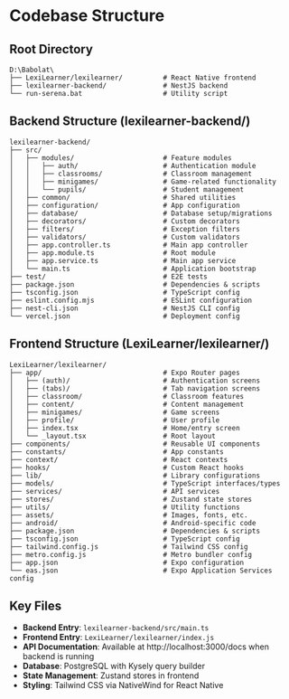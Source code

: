 # Codebase Structure

## Root Directory
```
D:\Babolat\
├── LexiLearner/lexilearner/          # React Native frontend
├── lexilearner-backend/              # NestJS backend
└── run-serena.bat                    # Utility script
```

## Backend Structure (lexilearner-backend/)
```
lexilearner-backend/
├── src/
│   ├── modules/                      # Feature modules
│   │   ├── auth/                     # Authentication module
│   │   ├── classrooms/               # Classroom management
│   │   ├── minigames/                # Game-related functionality
│   │   └── pupils/                   # Student management
│   ├── common/                       # Shared utilities
│   ├── configuration/                # App configuration
│   ├── database/                     # Database setup/migrations
│   ├── decorators/                   # Custom decorators
│   ├── filters/                      # Exception filters
│   ├── validators/                   # Custom validators
│   ├── app.controller.ts             # Main app controller
│   ├── app.module.ts                 # Root module
│   ├── app.service.ts                # Main app service
│   └── main.ts                       # Application bootstrap
├── test/                             # E2E tests
├── package.json                      # Dependencies & scripts
├── tsconfig.json                     # TypeScript config
├── eslint.config.mjs                 # ESLint configuration
├── nest-cli.json                     # NestJS CLI config
└── vercel.json                       # Deployment config
```

## Frontend Structure (LexiLearner/lexilearner/)
```
LexiLearner/lexilearner/
├── app/                              # Expo Router pages
│   ├── (auth)/                       # Authentication screens
│   ├── (tabs)/                       # Tab navigation screens
│   ├── classroom/                    # Classroom features
│   ├── content/                      # Content management
│   ├── minigames/                    # Game screens
│   ├── profile/                      # User profile
│   ├── index.tsx                     # Home/entry screen
│   └── _layout.tsx                   # Root layout
├── components/                       # Reusable UI components
├── constants/                        # App constants
├── context/                          # React contexts
├── hooks/                            # Custom React hooks
├── lib/                              # Library configurations
├── models/                           # TypeScript interfaces/types
├── services/                         # API services
├── stores/                           # Zustand state stores
├── utils/                            # Utility functions
├── assets/                           # Images, fonts, etc.
├── android/                          # Android-specific code
├── package.json                      # Dependencies & scripts
├── tsconfig.json                     # TypeScript config
├── tailwind.config.js                # Tailwind CSS config
├── metro.config.js                   # Metro bundler config
├── app.json                          # Expo configuration
└── eas.json                          # Expo Application Services config
```

## Key Files
- **Backend Entry**: `lexilearner-backend/src/main.ts`
- **Frontend Entry**: `LexiLearner/lexilearner/index.js`
- **API Documentation**: Available at http://localhost:3000/docs when backend is running
- **Database**: PostgreSQL with Kysely query builder
- **State Management**: Zustand stores in frontend
- **Styling**: Tailwind CSS via NativeWind for React Native